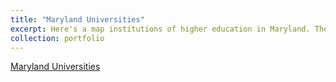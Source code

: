 ```yaml
---
title: "Maryland Universities"
excerpt: Here's a map institutions of higher education in Maryland. There are both colleges and universities in included, as points and polygons. "<br/><img src='/images/download.png'>"
collection: portfolio
---
```


[Maryland Universities](samarapyf.github.io_portfolio/qgis2web_2023_05_16-15_28_21_185437/index.html)
